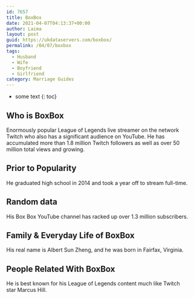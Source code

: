 ```yaml
---
id: 7657
title: BoxBox
date: 2021-04-07T04:13:37+00:00
author: Laima
layout: post
guid: https://ukdataservers.com/boxbox/
permalink: /04/07/boxbox
tags:
  - Husband
  - Wife
  - Boyfriend
  - Girlfriend
category: Marriage Guides
---
```


* some text
{: toc}


## Who is BoxBox
                  
                  
                  
Enormously popular League of Legends live streamer on the network Twitch who also has a significant audience on YouTube. He has accumulated more than 1.8 million Twitch followers as well as over 50 million total views and growing. 
                  
              
            
              
            
                
                
                
## Prior to Popularity
                  
                  
                  
He graduated high school in 2014 and took a year off to stream full-time.
                  
              
            
              
            
                
                
                
## Random data
                  
                  
                  
His Box Box YouTube channel has racked up over 1.3 million subscribers.
                  
              
            
              
            
                
                
                
## Family & Everyday Life of BoxBox
                  
                  
                  
His real name is Albert Sun Zheng, and he was born in Fairfax, Virginia.
                  
              
            
              
            
                
                
                
## People Related With BoxBox
                  
                  
                  
He is best known for his League of Legends content much like Twitch star Marcus Hill. 
                  
              
            
              
            
                
              
            
              
              
            
            
              
            
          
          
          